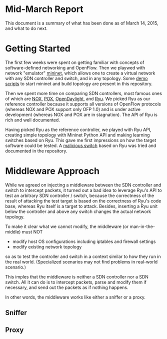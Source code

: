 Mid-March Report
================

This document is a summary of what has been done as of March 14, 2015, and what to do next.

# Getting Started

The first few weeks were spent on getting familiar with concepts of software-defined networking and OpenFlow. Then we playwed with network "emulator" [mininet](http://mininet.org/), which allows one to create a virtual network with any SDN controller and switch, and in any topology. Some [demo scripts](/misc/demo) to start mininet and build topology are present in this repository.

Then we spent more time on comparing SDN controllers, most famous ones of which are [NOX](http://www.noxrepo.org/nox/about-nox/), [POX](http://www.noxrepo.org/pox/about-pox/), [OpenDaylight](http://www.opendaylight.org/software), and [Ryu](https://osrg.github.io/ryu/). We picked Ryu as our reference controller because it supports all versions of OpenFlow protocols (whereas NOX and POX support only OFP 1.0) and is under active development (whereas NOX and POX are in stagnation). The API of Ryu is rich and well documented.

Having picked Ryu as the reference controller, we played with Ryu API, creating simple topology with Mininet Python API and making learning switches based on Ryu. This gave me first impressions on how the target software could be tested. A [malicious switch](/archive/simple_malicious_actions) based on Ryu was tried and documented in the repository.

# Middleware Approach

While we agreed on injecting a middleware between the SDN controller and switch to intercept packets, it turned out a bad idea to leverage Ryu's API to test an arbitrary SDN controller / switch, because the correctness of the result of attacking the test target is based on the correctness of Ryu's code base, whereas Ryu itself is a target to attack. Besides, inserting a Ryu unit below the controller and above any switch changes the actual network topology.

To make it clear what we cannot modify, the middleware (or man-in-the-middle) must NOT

 * modify host OS configurations including iptables and firewall settings
 * modify existing network topology

so as to test the controller and switch in a context similar to how they run in the real world. (Specialized scenarios may not find problems in real-world scenario.)

This imples that the middleware is neither a SDN controller nor a SDN switch. All it can do is to intercept packets, parse and modify them if necessary, and send out the packets as if nothing happens.

In other words, the middleware works like either a sniffer or a proxy.

## Sniffer

## Proxy

